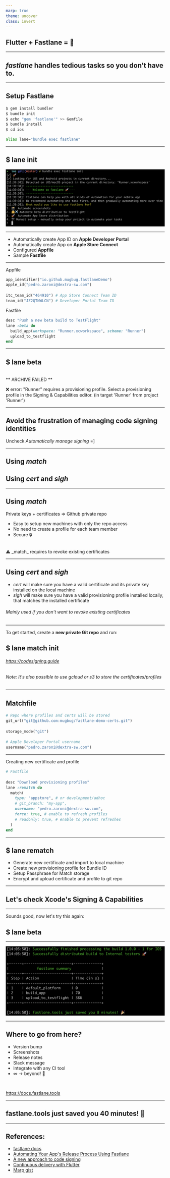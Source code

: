 ```yaml
---
marp: true
theme: uncover
class: invert
---
```


Flutter + Fastlane = 🚀
---

---
_**fastlane**_  handles tedious tasks so you don’t have to.
---

---

Setup Fastlane
---
```bash
$ gem install bundler
$ bundle init
$ echo "gem 'fastlane'" >> Gemfile
$ bundle install
$ cd ios
```

```bash
alias lane="bundle exec fastlane"
```

---

$ **lane init**
---

![height:400px](readme-images/fastlane-init.png)

---

- Automatically create App ID on **Apple Developer Portal**
- Automatically create App on **Apple Store Connect**
- Configured **Appfile**
- Sample **Fastfile**

---

Appfile
```ruby
app_identifier("io.github.mugbug.fastlaneDemo")
apple_id("pedro.zaroni@dextra-sw.com")

itc_team_id("464910") # App Store Connect Team ID
team_id("JZ2QTNWLCN") # Developer Portal Team ID
```

Fastfile
```ruby
desc "Push a new beta build to TestFlight"
lane :beta do
  build_app(workspace: "Runner.xcworkspace", scheme: "Runner")
  upload_to_testflight
end
```

---

$ **lane beta**
---
<br>
** ARCHIVE FAILED **

❌  error: "Runner" requires a provisioning profile. Select a provisioning profile in the Signing & Capabilities editor. (in target 'Runner' from project 'Runner')

---

Avoid the **frustration** of managing code signing identities
--- 

Uncheck _Automatically manage signing_ =]

---

Using _**match**_
---

Using _**cert**_ and _**sigh**_
---

---

Using _**match**_
---

Private keys + certificates => Github private repo
- Easy to setup new machines with only the repo access
- No need to create a profile for each team member
- Secure 🔒
<br>
⚠️ _match_ requires to revoke existing certificates

---

Using _**cert**_ and _**sigh**_
---

- _cert_ will make sure you have a valid certificate and its private key installed on the local machine
- _sigh_ will make sure you have a valid provisioning profile installed locally, that matches the installed certificate

###### Mainly used if you don't want to revoke existing certificates

---

To get started, create a **new private Git repo** and run:

$ **lane match init**
---

###### https://codesigning.guide

###### Note: It's also possible to use gcloud or s3 to store the certificates/profiles

---

Matchfile
---

```ruby
# Repo where profiles and certs will be stored
git_url("git@github.com:mugbug/fastlane-demo-certs.git")

storage_mode("git")

# Apple Developer Portal username
username("pedro.zaroni@dextra-sw.com")
```

---

Creating new certificate and profile
```ruby
# Fastfile

desc "Download provisioning profiles"
lane :rematch do
  match(
    type: "appstore", # or development/adhoc
    # git_branch: "my-app",
    username: "pedro.zaroni@dextra-sw.com",
    force: true, # enable to refresh profiles
    # readonly: true, # enable to prevent refreshes
  )
end
```

---

$ **lane rematch**
---

- Generate new certificate and import to local machine
- Create new provisioning profile for Bundle ID
- Setup Passphrase for Match storage
- Encrypt and upload certificate and profile to git repo

---

Let's check Xcode's Signing & Capabilities
---

---

Sounds good, now let's try this again:

$ **lane beta**
---

---

![bg center 90%](readme-images/beta-deploy.png)

---

Where to go from here?
---

- Version bump
- Screenshots
- Release notes
- Slack message
- Integrate with any CI tool
- ∞ -> beyond! 🚀

<br>

https://docs.fastlane.tools

---

fastlane.tools just saved you 40 minutes! 🎉
---
---

References:
---
- [fastlane docs](https://docs.fastlane.tools)
- [Automating Your App's Release Process Using Fastlane](https://www.youtube.com/watch?v=scfOk5SgrKU)
- [A new approach to code signing](https://codesigning.guide)
- [Continuous delivery with Flutter](https://flutter.dev/docs/deployment/cd)
- [Marp gist](https://gist.github.com/yhatt/a7d33a306a87ff634df7bb96aab058b5)